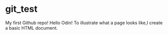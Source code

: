 # git_test
My first Github repo!
Hello Odin!
To illustrate what a page looks like,I create a basic HTML document.